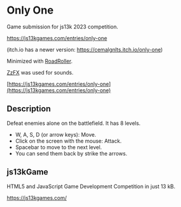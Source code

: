 # Only One

Game submission for js13k 2023 competition.

https://js13kgames.com/entries/only-one

(itch.io has a newer version: https://cemalgnlts.itch.io/only-one)

Minimized with [RoadRoller](https://github.com/lifthrasiir/roadroller/).

[ZzFX](https://github.com/KilledByAPixel/ZzFX) was used for sounds.

[https://js13kgames.com/entries/only-one](https://js13kgames.com/entries/only-one)

## Description
Defeat enemies alone on the battlefield. It has 8 levels.

* W, A, S, D (or arrow keys): Move.
* Click on the screen with the mouse: Attack.
* Spacebar to move to the next level.
* You can send them back by strike the arrows.

## js13kGame
HTML5 and JavaScript Game Development Competition in just 13 kB.

https://js13kgames.com/
